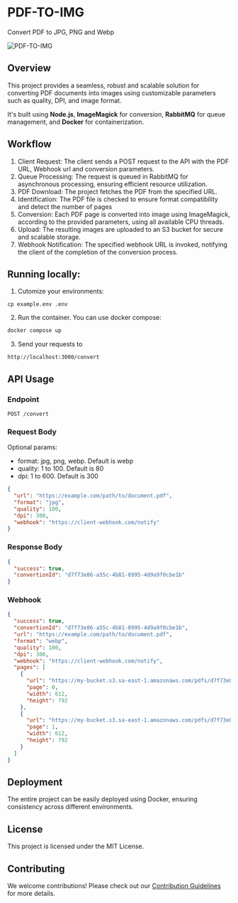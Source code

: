 # PDF-TO-IMG

Convert PDF to JPG, PNG and Webp

![PDF-TO-IMG](https://github.com/anarkrypto/pdf-to-img/assets/32111208/6652981e-7c3c-4d96-85fa-9c8b26669b13)

## Overview
This project provides a seamless, robust and scalable solution for converting PDF documents into images using customizable parameters such as quality, DPI, and image format.

It's built using **Node.js**, **ImageMagick** for conversion, **RabbitMQ** for queue management, and **Docker** for containerization.

## Workflow
1. Client Request: The client sends a POST request to the API with the PDF URL, Webhook url and conversion parameters.
2. Queue Processing: The request is queued in RabbitMQ for asynchronous processing, ensuring efficient resource utilization.
3. PDF Download: The project fetches the PDF from the specified URL.
4. Identification: The PDF file is checked to ensure format compatibility and detect the number of pages
5. Conversion: Each PDF page is converted into image using ImageMagick, according to the provided parameters, using all available CPU threads.
6. Upload: The resulting images are uploaded to an S3 bucket for secure and scalable storage.
7. Webhook Notification: The specified webhook URL is invoked, notifying the client of the completion of the conversion process.

## Running locally:

1. Cutomize your environments:
```
cp example.env .env
```

2. Run the container. You can use docker compose: 
```bash
docker compose up
```

3. Send your requests to
```
http://localhost:3000/convert
```

## API Usage

### Endpoint

```
POST /convert
```

### Request Body

Optional params:
- format: jpg, png, webp. Default is webp
- quality: 1 to 100. Default is 80
- dpi: 1 to 600. Default is 300

```json
{
  "url": "https://example.com/path/to/document.pdf",
  "format": "jpg",
  "quality": 100,
  "dpi": 300,
  "webhook": "https://client-webhook.com/notify"
}
```

### Response Body

```json
{
  "success": true,
  "convertionId": "d7f73e86-a55c-4b81-8995-4d9a9f0cbe1b"
}
```

### Webhook

```json
{
  "success": true,
  "convertionId": "d7f73e86-a55c-4b81-8995-4d9a9f0cbe1b",
  "url": "https://example.com/path/to/document.pdf",
  "format": "webp",
  "quality": 100,
  "dpi": 300,
  "webhook": "https://client-webhook.com/notify",
  "pages": [
    {
      "url": "https://my-bucket.s3.sa-east-1.amazonaws.com/pdfs/d7f73e86-a55c-4b81-8995-4d9a9f0cbe1b/0.jpg",
      "page": 0,
      "width": 612,
      "height": 792
    },
    {
      "url": "https://my-bucket.s3.sa-east-1.amazonaws.com/pdfs/d7f73e86-a55c-4b81-8995-4d9a9f0cbe1b/1.jpg",
      "page": 1,
      "width": 612,
      "height": 792
    }
  ]
}
```

## Deployment
The entire project can be easily deployed using Docker, ensuring consistency across different environments.

## License
This project is licensed under the MIT License.

## Contributing
We welcome contributions! Please check out our [Contribution Guidelines](./CONTRIBUTING.md) for more details.


